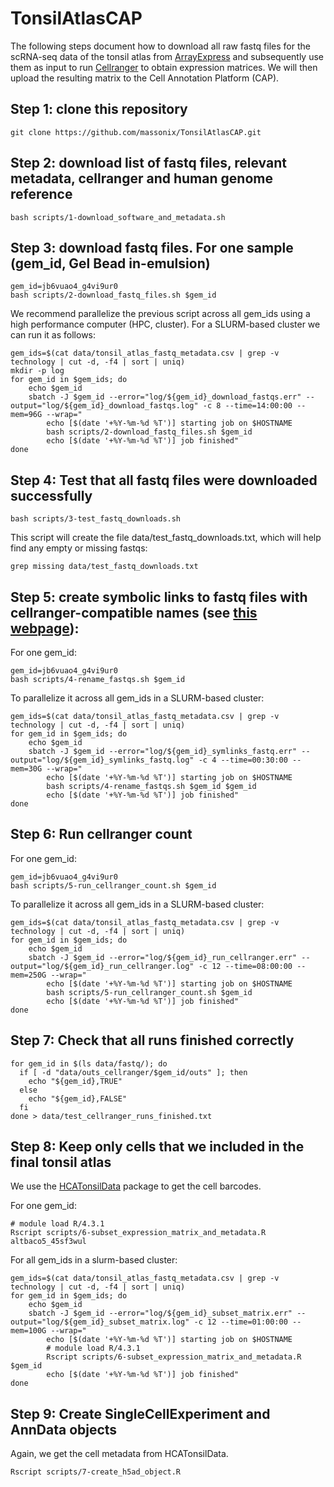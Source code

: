 # TonsilAtlasCAP

The following steps document how to download all raw fastq files for the scRNA-seq data of the
tonsil atlas from [ArrayExpress](https://www.ebi.ac.uk/biostudies/arrayexpress/studies/E-MTAB-13687) and subsequently use them as input to run [Cellranger](https://www.10xgenomics.com/support/software/cell-ranger/latest) to obtain
expression matrices. We will then upload the resulting matrix to the Cell Annotation Platform (CAP).


## Step 1: clone this repository

```{bash}
git clone https://github.com/massonix/TonsilAtlasCAP.git
```


## Step 2: download list of fastq files, relevant metadata, cellranger and human genome reference

```{bash}
bash scripts/1-download_software_and_metadata.sh
```


## Step 3: download fastq files. For one sample (gem_id, Gel Bead in-emulsion)

```{bash}
gem_id=jb6vuao4_g4vi9ur0
bash scripts/2-download_fastq_files.sh $gem_id
```

We recommend parallelize the previous script across all gem_ids using a high performance computer (HPC, cluster).
For a SLURM-based cluster we can run it as follows:

```{bash}
gem_ids=$(cat data/tonsil_atlas_fastq_metadata.csv | grep -v technology | cut -d, -f4 | sort | uniq)
mkdir -p log
for gem_id in $gem_ids; do
    echo $gem_id
    sbatch -J $gem_id --error="log/${gem_id}_download_fastqs.err" --output="log/${gem_id}_download_fastqs.log" -c 8 --time=14:00:00 --mem=96G --wrap="
        echo [$(date '+%Y-%m-%d %T')] starting job on $HOSTNAME
        bash scripts/2-download_fastq_files.sh $gem_id
        echo [$(date '+%Y-%m-%d %T')] job finished"
done
```


## Step 4: Test that all fastq files were downloaded successfully

```{bash}
bash scripts/3-test_fastq_downloads.sh
```

This script will create the file data/test_fastq_downloads.txt, which will help find any empty or missing fastqs:

```{bash}
grep missing data/test_fastq_downloads.txt
```


## Step 5: create symbolic links to fastq files with cellranger-compatible names (see [this webpage](https://www.10xgenomics.com/support/software/cell-ranger/latest/analysis/inputs/cr-specifying-fastqs)):

For one gem_id:

```{bash}
gem_id=jb6vuao4_g4vi9ur0
bash scripts/4-rename_fastqs.sh $gem_id
```

To parallelize it across all gem_ids in a SLURM-based cluster:

```{bash}
gem_ids=$(cat data/tonsil_atlas_fastq_metadata.csv | grep -v technology | cut -d, -f4 | sort | uniq)
for gem_id in $gem_ids; do
    echo $gem_id
    sbatch -J $gem_id --error="log/${gem_id}_symlinks_fastq.err" --output="log/${gem_id}_symlinks_fastq.log" -c 4 --time=00:30:00 --mem=30G --wrap="
        echo [$(date '+%Y-%m-%d %T')] starting job on $HOSTNAME
        bash scripts/4-rename_fastqs.sh $gem_id $gem_id
        echo [$(date '+%Y-%m-%d %T')] job finished"
done
```


## Step 6: Run cellranger count

For one gem_id:

```{bash}
gem_id=jb6vuao4_g4vi9ur0
bash scripts/5-run_cellranger_count.sh $gem_id
```

To parallelize it across all gem_ids in a SLURM-based cluster:

```{bash}
gem_ids=$(cat data/tonsil_atlas_fastq_metadata.csv | grep -v technology | cut -d, -f4 | sort | uniq)
for gem_id in $gem_ids; do
    echo $gem_id
    sbatch -J $gem_id --error="log/${gem_id}_run_cellranger.err" --output="log/${gem_id}_run_cellranger.log" -c 12 --time=08:00:00 --mem=250G --wrap="
        echo [$(date '+%Y-%m-%d %T')] starting job on $HOSTNAME
        bash scripts/5-run_cellranger_count.sh $gem_id
        echo [$(date '+%Y-%m-%d %T')] job finished"
done
```


## Step 7: Check that all runs finished correctly

```{bash}
for gem_id in $(ls data/fastq/); do
  if [ -d "data/outs_cellranger/$gem_id/outs" ]; then
    echo "${gem_id},TRUE"
  else
    echo "${gem_id},FALSE"
  fi
done > data/test_cellranger_runs_finished.txt
```

## Step 8: Keep only cells that we included in the final tonsil atlas

We use the [HCATonsilData](https://bioconductor.org/packages/release/data/experiment/html/HCATonsilData.html) package to get the cell barcodes.

For one gem_id:

```{bash}
# module load R/4.3.1
Rscript scripts/6-subset_expression_matrix_and_metadata.R altbaco5_45sf3wul
```

For all gem_ids in a slurm-based cluster:

```{bash}
gem_ids=$(cat data/tonsil_atlas_fastq_metadata.csv | grep -v technology | cut -d, -f4 | sort | uniq)
for gem_id in $gem_ids; do
    echo $gem_id
    sbatch -J $gem_id --error="log/${gem_id}_subset_matrix.err" --output="log/${gem_id}_subset_matrix.log" -c 12 --time=01:00:00 --mem=100G --wrap="
        echo [$(date '+%Y-%m-%d %T')] starting job on $HOSTNAME
        # module load R/4.3.1
        Rscript scripts/6-subset_expression_matrix_and_metadata.R $gem_id
        echo [$(date '+%Y-%m-%d %T')] job finished"
done
```


## Step 9: Create SingleCellExperiment and AnnData objects

Again, we get the cell metadata from HCATonsilData.

```{bash}
Rscript scripts/7-create_h5ad_object.R
```
